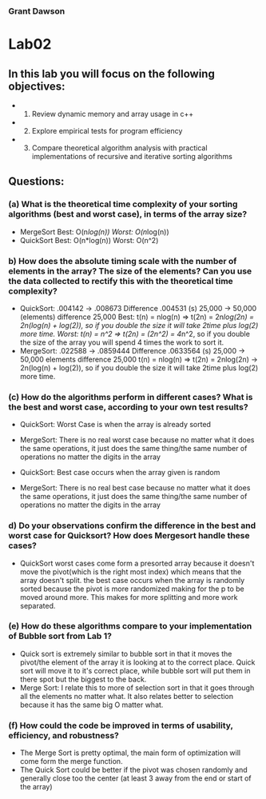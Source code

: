 ### Grant Dawson

# Lab02
## In this lab you will focus on the following objectives:
* 1. Review dynamic memory and array usage in c++
* 2. Explore empirical tests for program efficiency
* 3. Compare theoretical algorithm analysis with practical implementations of recursive and iterative sorting
algorithms

## Questions:
### (a)  What is the theoretical time complexity of your sorting algorithms (best and worst case), in terms of the array size?
   * MergeSort
          Best: O(n*log(n))    Worst: O(n*log(n))
   * QuickSort
          Best: O(n*log(n))    Worst: O(n^2)
### b)  How does the absolute timing scale with the number of elements in the array?  The size of the elements? Can you use the data collected to rectify this with the theoretical time complexity?
   * QuickSort: .004142 -> .008673    Difference .004531 (s)
                    25,000  -> 50,000 (elements) difference 25,000
          Best:  t(n) = nlog(n) => t(2n) = 2n*log(2n) = 2n(log(n) + log(2)), so if you double the size it will take 2time plus log(2) more time.
          Worst: t(n) = n^2 => t(2n) = (2n^2) = 4*n^2, so if you double the size of the array you will spend 4 times the work to sort it.
   * MergeSort: .022588 -> .0859444 Difference .0633564 (s)
                    25,000  -> 50,000 elements difference 25,000
          t(n) = nlog(n) => t(2n) = 2nlog(2n) -> 2n(log(n) + log(2)), so if you double the size it will take 2time plus log(2) more time.
### (c)  How do the algorithms perform in different cases?  What is the best and worst case, according to your own test results?
   * QuickSort: Worst Case is when the array is already sorted
   * MergeSort: There is no real worst case because no matter what it does the same operations, it just does the same thing/the same number of operations
          no matter the digits in the array

   * QuickSort: Best case occurs when the array given is random
   * MergeSort: There is no real best case because no matter what it does the same operations, it just does the same thing/the same number of operations
           no matter the digits in the array
### d)  Do your observations confirm the difference in the best and worst case for Quicksort?  How does Mergesort handle these cases?
   * QuickSort worst cases come form a presorted array because it doesn't move the pivot(which is the right most index) which means that the array doesn't
          split. the best case occurs when the array is randomly sorted because the pivot is more randomized making for the p to be moved around more. This
          makes for more splitting and more work separated.
### (e)  How do these algorithms compare to your implementation of Bubble sort from Lab 1?
   * Quick sort is extremely similar to bubble sort in that it moves the pivot/the element of the array it is looking at to the correct place. Quick sort
          will move it to it's correct place, while bubble sort will put them in there spot but the biggest to the back.
   * Merge Sort: I relate this to more of selection sort in that it goes through all the elements no matter what. It also relates better to selection
          because it has the same big O matter what.

### (f)  How could the code be improved in terms of usability, efficiency, and robustness?
   * The Merge Sort is pretty optimal, the main form of optimization will come form the merge function.
   * The Quick Sort could be better if the pivot was chosen randomly and generally close too the center (at least 3 away from the end or start of the array)
